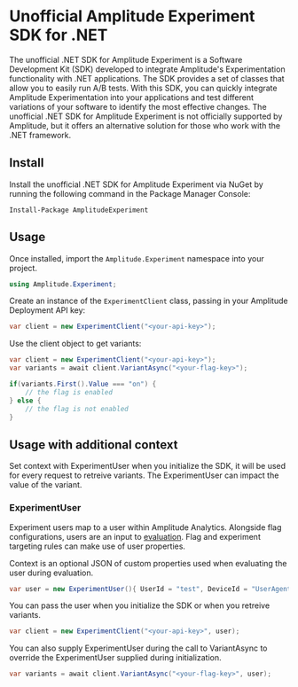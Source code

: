 # Unofficial Amplitude Experiment SDK for .NET

The unofficial .NET SDK for Amplitude Experiment is a Software Development Kit (SDK) developed to integrate Amplitude's Experimentation
functionality with .NET applications. The SDK provides a set of classes that allow you to easily run A/B tests. With
this SDK, you can quickly integrate Amplitude Experimentation into your applications and test different variations
of your software to identify the most effective changes. The unofficial .NET SDK for Amplitude Experiment is not officially supported by
Amplitude, but it offers an alternative solution for those who work with the .NET framework.

## Install

Install the unofficial .NET SDK for Amplitude Experiment via NuGet by running the following command in the Package Manager Console:

```nuget
Install-Package AmplitudeExperiment
```

## Usage

Once installed, import the `Amplitude.Experiment` namespace into your project.

```c#
using Amplitude.Experiment;
```

Create an instance of the `ExperimentClient` class, passing in your Amplitude Deployment API key:

```c#
var client = new ExperimentClient("<your-api-key>");
```

Use the client object to get variants:

```c#
var client = new ExperimentClient("<your-api-key>");
var variants = await client.VariantAsync("<your-flag-key>");

if(variants.First().Value === "on") {
    // the flag is enabled
} else {
    // the flag is not enabled
}
```

## Usage with additional context

Set context with ExperimentUser when you initialize the SDK, it will be used for every request to retreive variants. The ExperimentUser can impact the value of the variant.

### ExperimentUser

Experiment users map to a user within Amplitude Analytics. Alongside flag configurations, users are an input to [evaluation](https://www.docs.developers.amplitude.com/experiment/general/evaluation/implementation/). Flag and experiment targeting rules can make use of user properties.

Context is an optional JSON of custom properties used when evaluating the user during evaluation.

```c#
var user = new ExperimentUser(){ UserId = "test", DeviceId = "UserAgent 1", context = @"{"plan":"premium"}" }
```

You can pass the user when you initialize the SDK or when you retreive variants.

```c#
var client = new ExperimentClient("<your-api-key>", user);
```

You can also supply ExperimentUser during the call to VariantAsync to override the ExperimentUser supplied during initialization.

```c#
var variants = await client.VariantAsync("<your-flag-key>", user);
```
